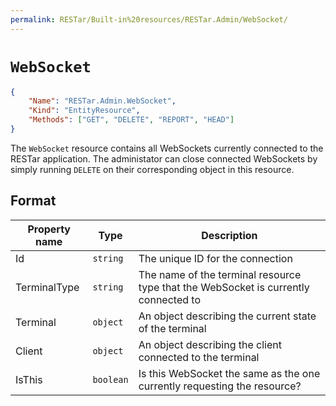 ```yaml
---
permalink: RESTar/Built-in%20resources/RESTar.Admin/WebSocket/
---
```


# `WebSocket`

```json
{
    "Name": "RESTar.Admin.WebSocket",
    "Kind": "EntityResource",
    "Methods": ["GET", "DELETE", "REPORT", "HEAD"]
}
```

The `WebSocket` resource contains all WebSockets currently connected to the RESTar application. The administator can close connected WebSockets by simply running `DELETE` on their corresponding object in this resource.

## Format

Property name | Type      | Description
------------- | --------- | -----------------------------------------------------------------------------------
Id            | `string`  | The unique ID for the connection
TerminalType  | `string`  | The name of the terminal resource type that the WebSocket is currently connected to
Terminal      | `object`  | An object describing the current state of the terminal
Client        | `object`  | An object describing the client connected to the terminal
IsThis        | `boolean` | Is this WebSocket the same as the one currently requesting the resource?

